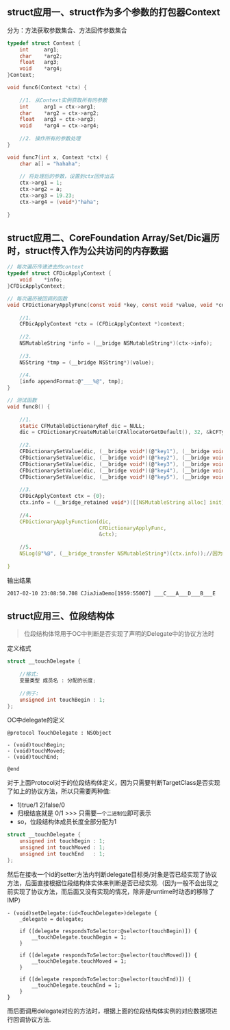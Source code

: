 ## struct应用一、struct作为多个参数的打包器Context

分为：方法获取参数集合、方法回传参数集合

```c
typedef struct Context {
    int     arg1;
    char    *arg2;
    float   arg3;
    void    *arg4;
}Context;

void func6(Context *ctx) {
    
    //1. 从Context实例获取所有的参数
    int     arg1 = ctx->arg1;
    char    *arg2 = ctx->arg2;
    float   arg3 = ctx->arg3;
    void    *arg4 = ctx->arg4;
    
    //2. 操作所有的参数处理
}

void func7(int x, Context *ctx) {
    char a[] = "hahaha";
    
    // 将处理后的参数，设置到ctx回传出去
    ctx->arg1 = 1;
    ctx->arg2 = a;
    ctx->arg3 = 19.23;
    ctx->arg4 = (void*)"haha";
    
}
```

## struct应用二、CoreFoundation Array/Set/Dic遍历时，struct传入作为公共访问的内存数据

```c
// 每次遍历传递进去的context
typedef struct CFDicApplyContext {
    void    *info;
}CFDicApplyContext;

// 每次遍历被回调的函数
void CFDictionaryApplyFunc(const void *key, const void *value, void *context) {
    
    //1.
    CFDicApplyContext *ctx = (CFDicApplyContext *)context;
    
    //2.
    NSMutableString *info = (__bridge NSMutableString*)(ctx->info);
    
    //3.
    NSString *tmp = (__bridge NSString*)(value);
    
    //4.
    [info appendFormat:@"___%@", tmp];
}

// 测试函数
void func8() {
    
    //1.
    static CFMutableDictionaryRef dic = NULL;
    dic = CFDictionaryCreateMutable(CFAllocatorGetDefault(), 32, &kCFTypeDictionaryKeyCallBacks, &kCFTypeDictionaryValueCallBacks);
    
    //2.
    CFDictionarySetValue(dic, (__bridge void*)(@"key1"), (__bridge void*)(@"A"));
    CFDictionarySetValue(dic, (__bridge void*)(@"key2"), (__bridge void*)(@"B"));
    CFDictionarySetValue(dic, (__bridge void*)(@"key3"), (__bridge void*)(@"C"));
    CFDictionarySetValue(dic, (__bridge void*)(@"key4"), (__bridge void*)(@"D"));
    CFDictionarySetValue(dic, (__bridge void*)(@"key5"), (__bridge void*)(@"E"));
    
    //3.
    CFDicApplyContext ctx = {0};
    ctx.info = (__bridge_retained void*)([[NSMutableString alloc] init]);//__bridge_retained对oc对象retain，防止被释放废弃
    
    //4.
    CFDictionaryApplyFunction(dic,
                              CFDictionaryApplyFunc,
                              &ctx);
    
    //5.
    NSLog(@"%@", (__bridge_transfer NSMutableString*)(ctx.info));//因为之前retain后，所以此时需要release
    
}
```

输出结果

```
2017-02-10 23:08:50.708 CJiaJiaDemo[1959:55007] ___C___A___D___B___E
```


## struct应用三、位段结构体

> 位段结构体常用于OC中判断是否实现了声明的Delegate中的协议方法时

定义格式

```c
struct __touchDelegate {
    
    //格式:
    变量类型 成员名 : 分配的长度;
    
    //例子:
    unsigned int touchBegin : 1;
};
```

OC中delegate的定义

```objc
@protocol TouchDelegate : NSObject

- (void)touchBegin;
- (void)touchMoved;
- (void)touchEnd;

@end
```

对于上面Protocol对于的位段结构体定义，因为只需要判断TargetClass是否实现了如上的协议方法，所以只需要两种值: 

- 1)true/1 2)false/0
- 归根结底就是 0/1 >>> 只需要`一个二进制位`即可表示
- so，位段结构体成员长度全部分配为1

```c
struct __touchDelegate {
    unsigned int touchBegin : 1;
    unsigned int touchMoved : 1;
    unsigned int touchEnd   : 1;
};
```

然后在接收一个id<TouchDelegate>的setter方法内判断delegate目标类/对象是否已经实现了协议方法，后面直接根据位段结构体实体来判断是否已经实现.（因为一般不会出现之前实现了协议方法，而后面又没有实现的情况，除非是runtime时动态的移除了IMP）

```objc
- (void)setDelegate:(id<TouchDelegate>)delegate {
    _delegate = delegate;
    
    if ([delegate respondsToSelector:@selector(touchBegin)]) {
        __touchDelegate.touchBegin = 1;
    }
    
    if ([delegate respondsToSelector:@selector(touchMoved)]) {
        __touchDelegate.touchMoved = 1;
    }
    
    if ([delegate respondsToSelector:@selector(touchEnd)]) {
        __touchDelegate.touchEnd = 1;
    }
}
```

而后面调用delegate对应的方法时，根据上面的位段结构体实例的对应数据项进行回调协议方法.